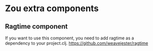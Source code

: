 # Zou extra components

## Ragtime component

If you want to use this component, you need to add ragtime as a dependency to your project.clj.
https://github.com/weavejester/ragtime
